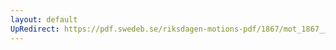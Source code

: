 ```yaml
---
layout: default
UpRedirect: https://pdf.swedeb.se/riksdagen-motions-pdf/1867/mot_1867__ak__00043/mot_1867__ak__00043_001.pdf
---
```


